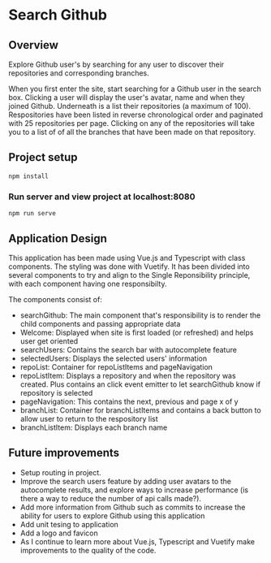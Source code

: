 # Search Github

## Overview
Explore Github user's by searching for any user to discover their repositories and corresponding branches.

When you first enter the site, start searching for a Github user in the search box. Clicking a user will display the user's avatar, name and when they joined Github. Underneath is a list their repositories (a maximum of 100). Respositories have been listed in reverse chronological order and paginated with 25 repositories per page. Clicking on any of the repositories will take you to a list of of all the branches that have been made on that repository.

## Project setup
```
npm install
```

### Run server and view project at localhost:8080
```
npm run serve
```

## Application Design
This application has been made using Vue.js and Typescript with class components. The styling was done with Vuetify. It has been divided into several components to try and align to the Single Reponsibility principle, with each component having one responsibilty.

The components consist of:
- searchGithub: The main component that's responsibility is to render the child components and passing appropriate data
- Welcome: Displayed when site is first loaded (or refreshed) and helps user get oriented
- searchUsers: Contains the search bar with autocomplete feature
- selectedUsers: Displays the selected users' information
- repoList: Container for repoListItems and pageNavigation
- repoListItem: Displays a repository and when the repository was created. Plus contains an click event emitter to let searchGithub know if repository is selected
- pageNavigation: This contains the next, previous and page x of y
- branchList: Container for branchListItems and contains a back button to allow user to return to the respository list
- branchListItem: Displays each branch name

## Future improvements
- Setup routing in project.
- Improve the search users feature by adding user avatars to the autocomplete results, and explore ways to increase performance (is there a way to reduce the number of api calls made?).
- Add more information from Github such as commits to increase the ability for users to explore Github using this application
- Add unit tesing to application
- Add a logo and favicon
- As I continue to learn more about Vue.js, Typescript and Vuetify make improvements to the quality of the code.
